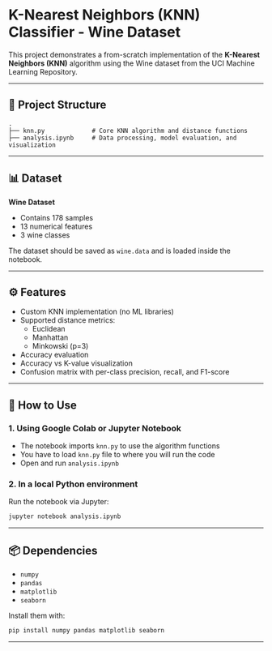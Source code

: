 # K-Nearest Neighbors (KNN) Classifier - Wine Dataset

This project demonstrates a from-scratch implementation of the **K-Nearest Neighbors (KNN)** algorithm using the Wine dataset from the UCI Machine Learning Repository.

---

## 📁 Project Structure

```
.
├── knn.py             # Core KNN algorithm and distance functions
├── analysis.ipynb     # Data processing, model evaluation, and visualization
```

---

## 📊 Dataset

**Wine Dataset**  
- Contains 178 samples  
- 13 numerical features  
- 3 wine classes

The dataset should be saved as `wine.data` and is loaded inside the notebook.

---

## ⚙️ Features

- Custom KNN implementation (no ML libraries)
- Supported distance metrics:
  - Euclidean
  - Manhattan
  - Minkowski (p=3)
- Accuracy evaluation
- Accuracy vs K-value visualization
- Confusion matrix with per-class precision, recall, and F1-score

---

## 🚀 How to Use

### 1. Using Google Colab or Jupyter Notebook
- The notebook imports `knn.py` to use the algorithm functions
- You have to load `knn.py` file to where you will run the code
- Open and run `analysis.ipynb`


### 2. In a local Python environment
Run the notebook via Jupyter:

```bash
jupyter notebook analysis.ipynb
```

---

## 📦 Dependencies

- `numpy`
- `pandas`
- `matplotlib`
- `seaborn`

Install them with:

```bash
pip install numpy pandas matplotlib seaborn
```

---
